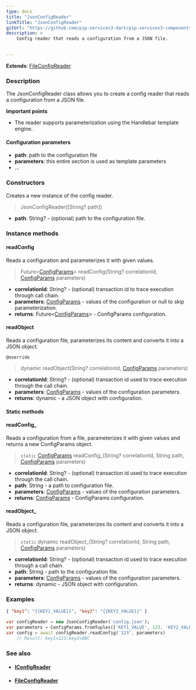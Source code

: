 ```yaml
---
type: docs
title: "JsonConfigReader"
linkTitle: "JsonConfigReader"
gitUrl: "https://github.com/pip-services3-dart/pip-services3-components-dart"
description: >
    Config reader that reads a configuration from a JSON file.

    
---
```


**Extends**: [FileConfigReader](../file_config_reader)

### Description

The JsonConfigReader class allows you to create a config reader that reads a configuration from a JSON file.

**Important points**

- The reader supports parameterization using the Handlebar template engine.

#### Configuration parameters

- **path**: path to the configuration file
- **parameters**: this entire section is used as template parameters
- ...


### Constructors
Creates a new instance of the config reader.

> JsonConfigReader([String? path])

- **path**: String? - (optional) path to the configuration file.


### Instance methods


#### readConfig
Reads a configuration and parameterizes it with given values.

> Future<[ConfigParams](../../../commons/config/config_params)> readConfig(String? correlationId, [ConfigParams](../../../commons/config/config_params) parameters)

- **correlationId**: String? - (optional) transaction id to trace execution through call chain.
- **parameters**: [ConfigParams](../../../commons/config/config_params) - values of the configuration or null to skip parameterization.
- **returns**: Future<[ConfigParams](../../../commons/config/config_params)> - ConfigParams configuration.


#### readObject
Reads a configuration file, parameterizes its content and converts it into a JSON object.

`@override`
> dynamic readObject(String? correlationId, [ConfigParams](../../../commons/config/config_params) parameters)

- **correlationId**: String? - (optional) transaction id used to trace execution through the call chain.
- **parameters**: [ConfigParams](../../../commons/config/config_params) - values of the configuration parameters.
- **returns**: dynamic - a JSON object with configuration.


#### Static methods

#### readConfig_
Reads a configuration from a file, parameterizes it with given values and returns a new ConfigParams object.

> `static` [ConfigParams](../../../commons/config/config_params) readConfig_(String? correlationId, String path, [ConfigParams](../../../commons/config/config_params) parameters)

- **correlationId**: String? - (optional) transaction id used to trace execution through the call chain.
- **path**: String - a path to configuration file.
- **parameters**: [ConfigParams](../../../commons/config/config_params) - values of the configuration parameters.
- **returns**: [ConfigParams](../../../commons/config/config_params) - ConfigParams configuration.


#### readObject_
Reads a configuration file, parameterizes its content and converts it into a JSON object.

> `static` dynamic readObject_(String? correlationId, String path, [ConfigParams](../../../commons/config/config_params) parameters)

- **correlationId**: String? - (optional) transaction id used to trace execution through a call chain.
- **path**: String - path to the configuration file.
- **parameters**: [ConfigParams](../../../commons/config/config_params) - values of the configuration parameters.
- **returns**: dynamic - JSON object with configuration.

### Examples

```json
{ "key1": "{{KEY1_VALUE}}", "key2": "{{KEY2_VALUE}}" }
```
    
        
```dart
var configReader = new JsonConfigReader('config.json');
var parameters = ConfigParams.fromTuples(['KEY1_VALUE', 123, 'KEY2_VALUE', 'ABC']);
var config = await configReader.readConfig('123', parameters)
    // Result: key1=123;key2=ABC
```

### See also
- #### [IConfigReader](../iconfig_reader)
- #### [FileConfigReader](../file_config_reader)
